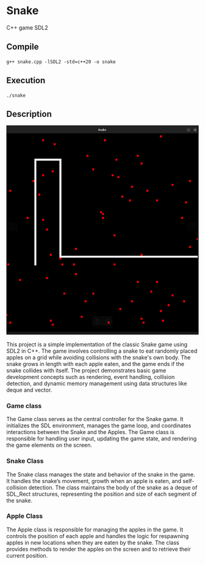 # Snake
C++ game
SDL2

## Compile
```
g++ snake.cpp -lSDL2 -std=c++20 -o snake
```

## Execution
```
./snake
```


## Description

![Snake Game Screenshot](./Snake_Screenshot.png)


This project is a simple implementation of the classic Snake game using SDL2 in C++. The game involves controlling a snake to eat randomly placed apples on a grid while avoiding collisions with the snake's own body. The snake grows in length with each apple eaten, and the game ends if the snake collides with itself. The project demonstrates basic game development concepts such as rendering, event handling, collision detection, and dynamic memory management using data structures like deque and vector.




### Game class

The Game class serves as the central controller for the Snake game. It initializes the SDL environment, manages the game loop, and coordinates interactions between the Snake and the Apples. The Game class is responsible for handling user input, updating the game state, and rendering the game elements on the screen.

### Snake Class
The Snake class manages the state and behavior of the snake in the game. It handles the snake’s movement, growth when an apple is eaten, and self-collision detection. The class maintains the body of the snake as a deque of SDL_Rect structures, representing the position and size of each segment of the snake.

### Apple Class
The Apple class is responsible for managing the apples in the game. It controls the position of each apple and handles the logic for respawning apples in new locations when they are eaten by the snake. The class provides methods to render the apples on the screen and to retrieve their current position.
